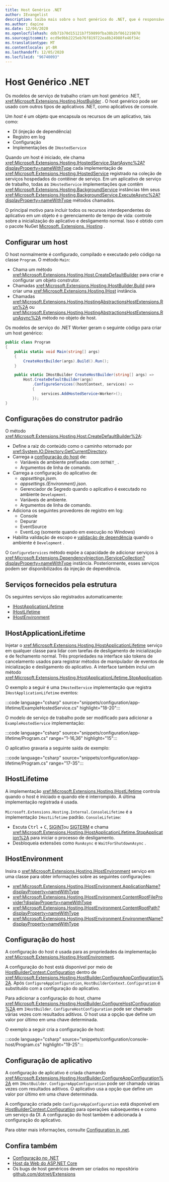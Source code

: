 ```yaml
---
title: Host Genérico .NET
author: IEvangelist
description: Saiba mais sobre o host genérico do .NET, que é responsável pela inicialização do aplicativo e pelo gerenciamento do tempo de vida.
ms.author: dapine
ms.date: 12/04/2020
ms.openlocfilehash: ddb71b70d15121b7f59899fba38b2bf861219878
ms.sourcegitcommit: ecd9e9bb2225eb76f819722ea8b24988fe46f34c
ms.translationtype: MT
ms.contentlocale: pt-BR
ms.lasthandoff: 12/05/2020
ms.locfileid: "96740093"
---
```

# <a name="net-generic-host"></a>Host Genérico .NET

Os modelos de serviço de trabalho criam um host genérico .NET, <xref:Microsoft.Extensions.Hosting.HostBuilder> . O host genérico pode ser usado com outros tipos de aplicativos .NET, como aplicativos de console.

Um *host* é um objeto que encapsula os recursos de um aplicativo, tais como:

- DI (injeção de dependência)
- Registro em log
- Configuração
- Implementações de `IHostedService`

Quando um host é iniciado, ele chama <xref:Microsoft.Extensions.Hosting.IHostedService.StartAsync%2A?displayProperty=nameWithType> cada implementação de <xref:Microsoft.Extensions.Hosting.IHostedService> registrado na coleção de serviços hospedados do contêiner de serviço. Em um aplicativo de serviço de trabalho, todas as `IHostedService` implementações que contêm <xref:Microsoft.Extensions.Hosting.BackgroundService> instâncias têm seus <xref:Microsoft.Extensions.Hosting.BackgroundService.ExecuteAsync%2A?displayProperty=nameWithType> métodos chamados.

O principal motivo para incluir todos os recursos interdependentes do aplicativo em um objeto é o gerenciamento de tempo de vida: controle sobre a inicialização do aplicativo e desligamento normal. Isso é obtido com o pacote NuGet [Microsoft. Extensions. Hosting](https://www.nuget.org/packages/Microsoft.Extensions.Hosting) .

## <a name="set-up-a-host"></a>Configurar um host

O host normalmente é configurado, compilado e executado pelo código na classe `Program`. O método `Main`:

- Chama um método <xref:Microsoft.Extensions.Hosting.Host.CreateDefaultBuilder> para criar e configurar um objeto construtor.
- Chamadas <xref:Microsoft.Extensions.Hosting.IHostBuilder.Build> para criar uma <xref:Microsoft.Extensions.Hosting.IHost> instância.
- Chamadas <xref:Microsoft.Extensions.Hosting.HostingAbstractionsHostExtensions.Run%2A> ou <xref:Microsoft.Extensions.Hosting.HostingAbstractionsHostExtensions.RunAsync%2A> método no objeto de host.

Os modelos de serviço do .NET Worker geram o seguinte código para criar um host genérico:

```csharp
public class Program
{
    public static void Main(string[] args)
    {
        CreateHostBuilder(args).Build().Run();
    }

    public static IHostBuilder CreateHostBuilder(string[] args) =>
        Host.CreateDefaultBuilder(args)
            .ConfigureServices((hostContext, services) =>
            {
                services.AddHostedService<Worker>();
            });
}
```

## <a name="default-builder-settings"></a>Configurações do construtor padrão

O método <xref:Microsoft.Extensions.Hosting.Host.CreateDefaultBuilder%2A>:

- Define a raiz do conteúdo como o caminho retornado por <xref:System.IO.Directory.GetCurrentDirectory>.
- Carrega a [configuração do host](#host-configuration) de:
  - Variáveis de ambiente prefixadas com `DOTNET_` .
  - Argumentos de linha de comando.
- Carrega a configuração do aplicativo de:
  - *appsettings.jsem*.
  - *appsettings.{Environment}.json*.
  - Gerenciador de Segredo quando o aplicativo é executado no ambiente `Development`.
  - Variáveis de ambiente.
  - Argumentos de linha de comando.
- Adiciona os seguintes provedores de registro em log:
  - Console
  - Depurar
  - EventSource
  - EventLog (somente quando em execução no Windows)
- Habilita validação de escopo e [validação de dependência](xref:Microsoft.Extensions.DependencyInjection.ServiceProviderOptions.ValidateOnBuild) quando o ambiente é `Development` .

O `ConfigureServices` método expõe a capacidade de adicionar serviços à <xref:Microsoft.Extensions.DependencyInjection.IServiceCollection?displayProperty=nameWithType> instância. Posteriormente, esses serviços podem ser disponibilizados da injeção de dependência.

## <a name="framework-provided-services"></a>Serviços fornecidos pela estrutura

Os seguintes serviços são registrados automaticamente:

- [IHostApplicationLifetime](#ihostapplicationlifetime)
- [IHostLifetime](#ihostlifetime)
- [IHostEnvironment](#ihostenvironment)

## <a name="ihostapplicationlifetime"></a>IHostApplicationLifetime

Injetar o <xref:Microsoft.Extensions.Hosting.IHostApplicationLifetime> serviço em qualquer classe para lidar com tarefas de desligamento de inicialização e de fechamento normal. Três propriedades na interface são tokens de cancelamento usados para registrar métodos de manipulador de eventos de inicialização e desligamento do aplicativo. A interface também inclui um método <xref:Microsoft.Extensions.Hosting.IHostApplicationLifetime.StopApplication>.

O exemplo a seguir é uma `IHostedService` implementação que registra `IHostApplicationLifetime` eventos:

:::code language="csharp" source="snippets/configuration/app-lifetime/ExampleHostedService.cs" highlight="18-20":::

O modelo de serviço de trabalho pode ser modificado para adicionar a `ExampleHostedService` implementação:

:::code language="csharp" source="snippets/configuration/app-lifetime/Program.cs" range="1-16,36" highlight="15":::

O aplicativo gravaria a seguinte saída de exemplo:

:::code language="csharp" source="snippets/configuration/app-lifetime/Program.cs" range="17-35":::

## <a name="ihostlifetime"></a>IHostLifetime

A implementação <xref:Microsoft.Extensions.Hosting.IHostLifetime> controla quando o host é iniciado e quando ele é interrompido. A última implementação registrada é usada.

`Microsoft.Extensions.Hosting.Internal.ConsoleLifetime` é a implementação `IHostLifetime` padrão. `ConsoleLifetime`:

- Escuta <kbd>Ctrl</kbd> + <kbd>C</kbd>, [SIGINT](https://en.wikipedia.org/wiki/Signal_(IPC)#SIGINT)ou [SIGTERM](https://en.wikipedia.org/wiki/Signal_(IPC)#SIGTERM) e chama <xref:Microsoft.Extensions.Hosting.IHostApplicationLifetime.StopApplication%2A> para iniciar o processo de desligamento.
- Desbloqueia extensões como `RunAsync` e `WaitForShutdownAsync` .

## <a name="ihostenvironment"></a>IHostEnvironment

Insira o <xref:Microsoft.Extensions.Hosting.IHostEnvironment> serviço em uma classe para obter informações sobre as seguintes configurações:

- <xref:Microsoft.Extensions.Hosting.IHostEnvironment.ApplicationName?displayProperty=nameWithType>
- <xref:Microsoft.Extensions.Hosting.IHostEnvironment.ContentRootFileProvider?displayProperty=nameWithType>
- <xref:Microsoft.Extensions.Hosting.IHostEnvironment.ContentRootPath?displayProperty=nameWithType>
- <xref:Microsoft.Extensions.Hosting.IHostEnvironment.EnvironmentName?displayProperty=nameWithType>

## <a name="host-configuration"></a>Configuração do host

A configuração do host é usada para as propriedades da implementação <xref:Microsoft.Extensions.Hosting.IHostEnvironment>.

A configuração do host está disponível por meio de [HostBuilderContext.Configuration](xref:Microsoft.Extensions.Hosting.HostBuilderContext.Configuration) dentro de <xref:Microsoft.Extensions.Hosting.HostBuilder.ConfigureAppConfiguration%2A>. Após `ConfigureAppConfiguration`, `HostBuilderContext.Configuration` é substituído com a configuração do aplicativo.

Para adicionar a configuração do host, chame <xref:Microsoft.Extensions.Hosting.HostBuilder.ConfigureHostConfiguration%2A> em `IHostBuilder`. `ConfigureHostConfiguration` pode ser chamado várias vezes com resultados aditivos. O host usa a opção que define um valor por último em uma chave determinada.

O exemplo a seguir cria a configuração de host:

:::code language="csharp" source="snippets/configuration/console-host/Program.cs" highlight="19-25":::

## <a name="app-configuration"></a>Configuração de aplicativo

A configuração de aplicativo é criada chamando <xref:Microsoft.Extensions.Hosting.HostBuilder.ConfigureAppConfiguration%2A> em `IHostBuilder`. `ConfigureAppConfiguration` pode ser chamado várias vezes com resultados aditivos. O aplicativo usa a opção que define um valor por último em uma chave determinada.

A configuração criada pelo `ConfigureAppConfiguration` está disponível em [HostBuilderContext.Configuration](xref:Microsoft.Extensions.Hosting.HostBuilderContext.Configuration%2A) para operações subsequentes e como um serviço da DI. A configuração do host também é adicionada à configuração do aplicativo.

Para obter mais informações, consulte [Configuration in .net](configuration.md).

## <a name="see-also"></a>Confira também

- [Configuração no .NET](configuration.md)
- [Host da Web do ASP.NET Core](/aspnet/core/fundamentals/host/web-host)
- Os bugs de host genéricos devem ser criados no repositório [github.com/dotnet/Extensions](https://github.com/dotnet/extensions/issues)
